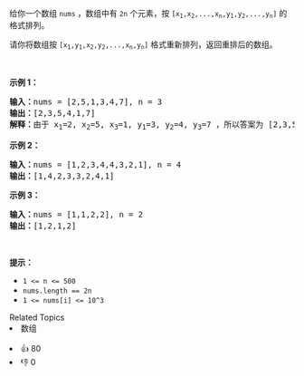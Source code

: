 <p>给你一个数组 <code>nums</code> ，数组中有 <code>2n</code> 个元素，按 <code>[x<sub>1</sub>,x<sub>2</sub>,...,x<sub>n</sub>,y<sub>1</sub>,y<sub>2</sub>,...,y<sub>n</sub>]</code> 的格式排列。</p>

<p>请你将数组按 <code>[x<sub>1</sub>,y<sub>1</sub>,x<sub>2</sub>,y<sub>2</sub>,...,x<sub>n</sub>,y<sub>n</sub>]</code> 格式重新排列，返回重排后的数组。</p>

<p>&nbsp;</p>

<p><strong>示例 1：</strong></p>

<pre><strong>输入：</strong>nums = [2,5,1,3,4,7], n = 3
<strong>输出：</strong>[2,3,5,4,1,7] 
<strong>解释：</strong>由于 x<sub>1</sub>=2, x<sub>2</sub>=5, x<sub>3</sub>=1, y<sub>1</sub>=3, y<sub>2</sub>=4, y<sub>3</sub>=7 ，所以答案为 [2,3,5,4,1,7]
</pre>

<p><strong>示例 2：</strong></p>

<pre><strong>输入：</strong>nums = [1,2,3,4,4,3,2,1], n = 4
<strong>输出：</strong>[1,4,2,3,3,2,4,1]
</pre>

<p><strong>示例 3：</strong></p>

<pre><strong>输入：</strong>nums = [1,1,2,2], n = 2
<strong>输出：</strong>[1,2,1,2]
</pre>

<p>&nbsp;</p>

<p><strong>提示：</strong></p>

<ul>
	<li><code>1 &lt;= n &lt;= 500</code></li>
	<li><code>nums.length == 2n</code></li>
	<li><code>1 &lt;= nums[i] &lt;= 10^3</code></li>
</ul>
<div><div>Related Topics</div><div><li>数组</li></div></div><br><div><li>👍 80</li><li>👎 0</li></div>